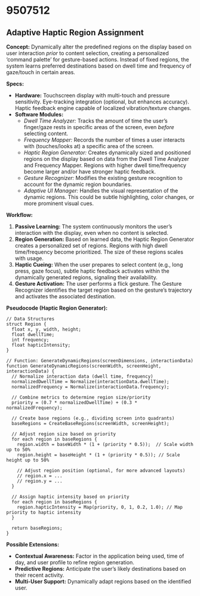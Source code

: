 # 9507512

## Adaptive Haptic Region Assignment

**Concept:** Dynamically alter the predefined regions on the display based on user interaction *prior* to content selection, creating a personalized ‘command palette’ for gesture-based actions.  Instead of fixed regions, the system learns preferred destinations based on dwell time and frequency of gaze/touch in certain areas.

**Specs:**

*   **Hardware:** Touchscreen display with multi-touch and pressure sensitivity. Eye-tracking integration (optional, but enhances accuracy). Haptic feedback engine capable of localized vibration/texture changes.
*   **Software Modules:**
    *   *Dwell Time Analyzer:*  Tracks the amount of time the user’s finger/gaze rests in specific areas of the screen, even *before* selecting content.
    *   *Frequency Mapper:* Records the number of times a user interacts with (touches/looks at) a specific area of the screen.
    *   *Haptic Region Generator:*  Creates dynamically sized and positioned regions on the display based on data from the Dwell Time Analyzer and Frequency Mapper.  Regions with higher dwell time/frequency become larger and/or have stronger haptic feedback.
    *   *Gesture Recognizer:*  Modifies the existing gesture recognition to account for the dynamic region boundaries.
    *   *Adaptive UI Manager:* Handles the visual representation of the dynamic regions. This could be subtle highlighting, color changes, or more prominent visual cues.

**Workflow:**

1.  **Passive Learning:** The system continuously monitors the user’s interaction with the display, even when no content is selected.
2.  **Region Generation:**  Based on learned data, the Haptic Region Generator creates a personalized set of regions. Regions with high dwell time/frequency become prioritized. The size of these regions scales with usage.
3.  **Haptic Cueing:** When the user prepares to select content (e.g., long press, gaze focus), subtle haptic feedback activates within the dynamically generated regions, signaling their availability.
4.  **Gesture Activation:** The user performs a flick gesture. The Gesture Recognizer identifies the target region based on the gesture’s trajectory and activates the associated destination.

**Pseudocode (Haptic Region Generator):**

```
// Data Structures
struct Region {
  float x, y, width, height;
  float dwellTime;
  int frequency;
  float hapticIntensity;
}

// Function: GenerateDynamicRegions(screenDimensions, interactionData)
function GenerateDynamicRegions(screenWidth, screenHeight, interactionData) {
  // Normalize interaction data (dwell time, frequency)
  normalizedDwellTime = Normalize(interactionData.dwellTime);
  normalizedFrequency = Normalize(interactionData.frequency);

  // Combine metrics to determine region size/priority
  priority = (0.7 * normalizedDwellTime) + (0.3 * normalizedFrequency);

  // Create base regions (e.g., dividing screen into quadrants)
  baseRegions = CreateBaseRegions(screenWidth, screenHeight);

  // Adjust region size based on priority
  for each region in baseRegions {
    region.width = baseWidth * (1 + (priority * 0.5));  // Scale width up to 50%
    region.height = baseHeight * (1 + (priority * 0.5)); // Scale height up to 50%

    // Adjust region position (optional, for more advanced layouts)
    // region.x = ...
    // region.y = ...
  }

  // Assign haptic intensity based on priority
  for each region in baseRegions {
    region.hapticIntensity = Map(priority, 0, 1, 0.2, 1.0); // Map priority to haptic intensity
  }

  return baseRegions;
}
```

**Possible Extensions:**

*   **Contextual Awareness:** Factor in the application being used, time of day, and user profile to refine region generation.
*   **Predictive Regions:**  Anticipate the user’s likely destinations based on their recent activity.
*   **Multi-User Support:**  Dynamically adapt regions based on the identified user.